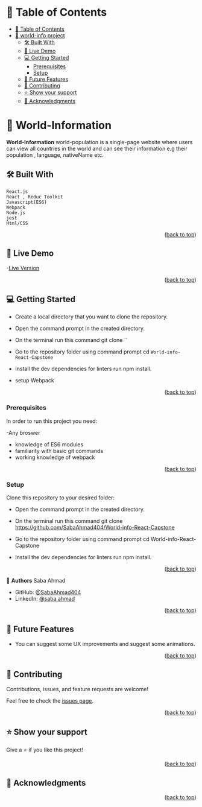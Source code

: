 <a name="readme-top"></a>

<!-- TABLE OF CONTENTS -->

# 📗 Table of Contents

- [📗 Table of Contents](#-table-of-contents)
- [📖 world-info project](#-capstone-react)
  - [🛠 Built With ](#-built-with-)
  - [🚀 Live Demo ](#-live-demo-)
  - [💻 Getting Started ](#-getting-started-)
    - [Prerequisites](#prerequisites)
    - [Setup](#setup)
  - [🔭 Future Features ](#-future-features-)
  - [🤝 Contributing ](#-contributing-)
  - [⭐️ Show your support ](#️-show-your-support-)
  - [🙏 Acknowledgments ](#-acknowledgments-)

<!-- PROJECT DESCRIPTION -->

# 📖 World-Information<a name="about-project"></a>

**World-Information**
world-population is a single-page website where users can view all countries in the world and can see their information e.g their population , language, nativeName etc.

## 🛠 Built With <a name="built-with"></a>

    React.js
    React , Reduc Toolkit
    Javascript(ES6)
    Webpack
    Node.js
    jest
    Html/CSS

<p align="right">(<a href="#readme-top">back to top</a>)</p>

## 🚀 Live Demo <a name="live-demo"></a>

-[Live Version](https://world-kx2q.onrender.com/)

<p align="right">(<a href="#readme-top">back to top</a>)</p>

## 💻 Getting Started <a name="getting-started"></a>

- Create a local directory that you want to clone the repository.

- Open the command prompt in the created directory.

- On the terminal run this command git clone ``

- Go to the repository folder using command prompt cd `World-info-React-Capstone`

- Install the dev dependencies for linters run npm install.
- setup Webpack

<p align="right">(<a href="#readme-top">back to top</a>)</p>

### Prerequisites

In order to run this project you need:

-Any broswer

- knowledge of ES6 modules
- familiarity with basic git commands
- working knowledge of webpack

<p align="right">(<a href="#readme-top">back to top</a>)</p>

### Setup

Clone this repository to your desired folder:

- Open the command prompt in the created directory.

- On the terminal run this command git clone https://github.com/SabaAhmad404/World-info-React-Capstone

- Go to the repository folder using command prompt cd World-info-React-Capstone

- Install the dev dependencies for linters run npm install.

<p align="right">(<a href="#readme-top">back to top</a>)</p>

<!-- Author -->

👤 **Authors**
Saba Ahmad

- GitHub: [@SabaAhmad404](https://github.com/SabaAhmad404)
- LinkedIn: [@saba ahmad](https://www.linkedin.com/in/saba-ahmad-97b938244/)

<p align="right">(<a href="#readme-top">back to top</a>)</p>

## 🔭 Future Features <a name="future-features"></a>

- You can suggest some UX improvements and suggest some animations.


<p align="right">(<a href="#readme-top">back to top</a>)</p>

## 🤝 Contributing <a name="contributing"></a>

Contributions, issues, and feature requests are welcome!

Feel free to check the [issues page](https://github.com/SabaAhmad404/World-info-React-Capstone/issues).

<p align="right">(<a href="#readme-top">back to top</a>)</p>

## ⭐️ Show your support <a name="support"></a>

Give a ⭐️ if you like this project!

<p align="right">(<a href="#readme-top">back to top</a>)</p>

## 🙏 Acknowledgments <a name="acknowledgements"></a>

<p align="right">(<a href="#readme-top">back to top</a>)</p>
